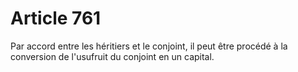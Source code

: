 # Article 761

Par accord entre les héritiers et le conjoint, il peut être procédé à la conversion de l'usufruit du conjoint en un capital.